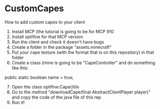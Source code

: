 # CustomCapes
How to add custom capes to your client

1. Install MCP (the tutorial is going to be for MCP 910
2. Install optifine for that MCP version
3. Run the client and check it doesn't have bugs
4. Create a folder in the package "assets.minecraft"
5. Put your cape texture (with the format that is on this repository) in that folder
6. Create a class (mine is going to be "CapeController" and do something like this:
  
  public static boolean name = true;
  
7. Open the class optifine.CapeUtils
8. Go to the method "downloadCape(final AbstractClientPlayer player)" and copy the code of the java file of this rep
9. Run it!
